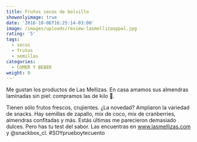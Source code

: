 ```yaml
---
title: Frutos secos de bolsillo
showonlyimage: true
date: '2016-10-06T16:25:14-03:00'
image: /images/uploads/review-lasmellizasppal.jpg
rating: '5'
tags:
  - secos
  - frutos
  - semillas
categories:
  - COMER Y BEBER
weight: 0
---
```

Me gustan los productos de Las Mellizas. En casa amamos sus almendras laminadas sin piel: compramos las de kilo 😬. 

<!--more-->

Tienen sólo frutos frescos, crujientes. ¿La novedad? Ampliaron la variedad de snacks. Hay semillas de zapallo, mix de coco, mix de cranberries, almendras confitadas y más. Estás últimas me parecieron demasiado dulces. Pero has tu test del sabor. Las encuentras en www.lasmellizas.com y @snackbox_cl. #SOYprueboytecuento
